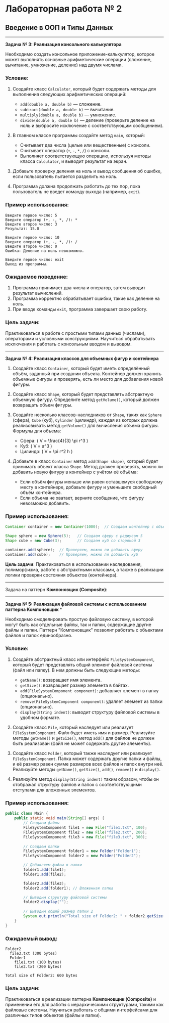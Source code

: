 # Лабораторная работа № 2

## Введение в ООП и Типы Данных

---
**Задача № 3: Реализация консольного калькулятора**

Необходимо создать консольное приложение-калькулятор, которое может выполнять основные арифметические операции (сложение, вычитание, умножение, деление) над двумя числами.

### Условие:

1. Создайте класс `Calculator`, который будет содержать методы для выполнения следующих арифметических операций:
    - `add(double a, double b)` — сложение.
    - `subtract(double a, double b)` — вычитание.
    - `multiply(double a, double b)` — умножение.
    - `divide(double a, double b)` — деление (проверьте деление на ноль и выбросите исключение с соответствующим сообщением).

2. В главном классе программы создайте метод `main`, который:
    - Считывает два числа (целые или вещественные) с консоли.
    - Считывает оператор (`+`, `-`, `*`, `/`) с консоли.
    - Выполняет соответствующую операцию, используя методы класса `Calculator`, и выводит результат на экран.

3. Добавьте проверку деления на ноль и вывод сообщения об ошибке, если пользователь пытается разделить на ноль.

4. Программа должна продолжать работать до тех пор, пока пользователь не введет команду выхода (например, `exit`).

### Пример использования:

```
Введите первое число: 5
Введите оператор (+, -, *, /): *
Введите второе число: 3
Результат: 15.0

Введите первое число: 10
Введите оператор (+, -, *, /): /
Введите второе число: 0
Ошибка: Деление на ноль невозможно.

Введите первое число: exit
Выход из программы.
```

### Ожидаемое поведение:
1. Программа принимает два числа и оператор, затем выводит результат вычислений.
2. Программа корректно обрабатывает ошибки, такие как деление на ноль.
3. При вводе команды `exit`, программа завершает свою работу.


### Цель задачи:
Практиковаться в работе с простыми типами данных (числами), операторами и условными конструкциями.  Научиться обрабатывать исключения и работать с консольным вводом и выводом.

---

**Задача № 4: Реализация классов для объемных фигур и контейнера**

1. Создайте класс `Container`, который будет иметь определённый объём, заданный при создании объекта. Контейнер должен хранить объемные фигуры и проверять, есть ли место для добавления новой фигуры.

2. Создайте класс `Shape`, который будет представлять абстрактную объемную фигуру. Определите метод `getVolume()`, который должен возвращать объем фигуры.

3. Создайте несколько классов-наследников от `Shape`, таких как `Sphere` (сфера), `Cube` (куб), `Cylinder` (цилиндр), каждая из которых должна реализовывать метод `getVolume()` для вычисления объема фигуры. Формулы для объема:
    - Сфера: \( V = \frac{4}{3} \pi r^3 \)
    - Куб: \( V = a^3 \)
    - Цилиндр: \( V = \pi r^2 h \)

4. Добавьте в класс `Container` метод `add(Shape shape)`, который будет принимать объект класса `Shape`. Метод должен проверять, можно ли добавить новую фигуру в контейнер с учётом её объёма:
    - Если объём фигуры меньше или равен оставшемуся свободному месту в контейнере, добавьте фигуру и уменьшите свободный объём контейнера.
    - Если объема не хватает, верните сообщение, что фигуру невозможно добавить.

### Пример использования:
```java
Container container = new Container(1000);  // Создаем контейнер с объемом 1000

Shape sphere = new Sphere(5);   // Создаем сферу с радиусом 5
Shape cube = new Cube(3);       // Создаем куб со стороной 3

container.add(sphere);  // Проверяем, можно ли добавить сферу
container.add(cube);    // Проверяем, можно ли добавить куб
```

**Цель задачи**: Практиковаться в использовании наследования, полиморфизма, работе с абстрактными классами, а также в реализации логики проверки состояния объектов (контейнера).

 ---
Задача на паттерн **Компоновщик (Composite)**:

---

**Задача № 5: Реализация файловой системы с использованием паттерна Компоновщик** *

Необходимо смоделировать простую файловую систему, в которой могут быть как отдельные файлы, так и папки, содержащие другие файлы и папки. Паттерн "Компоновщик" позволит работать с объектами файлов и папок единообразно.

### Условие:

1. Создайте абстрактный класс или интерфейс `FileSystemComponent`, который будет представлять общий элемент файловой системы (файл или папку). В нем должны быть следующие методы:
    - `getName()`: возвращает имя элемента.
    - `getSize()`: возвращает размер элемента в байтах.
    - `add(FileSystemComponent component)`: добавляет элемент в папку (опционально).
    - `remove(FileSystemComponent component)`: удаляет элемент из папки (опционально).
    - `display(String indent)`: выводит структуру файловой системы в удобном формате.

2. Создайте класс `File`, который наследует или реализует `FileSystemComponent`. Файл будет иметь имя и размер. Реализуйте методы `getName()` и `getSize()`, метод `add()` для файлов не должен быть реализован (файл не может содержать другие элементы).

3. Создайте класс `Folder`, который также наследует или реализует `FileSystemComponent`. Папка может содержать другие папки и файлы, и её размер равен сумме размеров всех файлов и папок внутри неё. Реализуйте методы `getName()`, `getSize()`, `add()`, `remove()` и `display()`.

4. Реализуйте метод `display(String indent)` таким образом, чтобы он отображал структуру файлов и папок с соответствующими отступами для вложенных элементов.

### Пример использования:

```java
public class Main {
    public static void main(String[] args) {
        // Создаем файлы
        FileSystemComponent file1 = new File("file1.txt", 100);
        FileSystemComponent file2 = new File("file2.txt", 200);
        FileSystemComponent file3 = new File("file3.txt", 300);
        
        // Создаем папки
        FileSystemComponent folder1 = new Folder("Folder1");
        FileSystemComponent folder2 = new Folder("Folder2");

        // Добавляем файлы в папки
        folder1.add(file1);
        folder1.add(file2);

        folder2.add(file3);
        folder2.add(folder1); // Вложенная папка

        // Выводим структуру файловой системы
        folder2.display("");
        
        // Выводим общий размер папки 2
        System.out.println("Total size of Folder2: " + folder2.getSize() + " bytes");
    }
}
```

### Ожидаемый вывод:
```
Folder2
  file3.txt (300 bytes)
  Folder1
    file1.txt (100 bytes)
    file2.txt (200 bytes)

Total size of Folder2: 600 bytes
```

### Цель задачи:
Практиковаться в реализации паттерна **Компоновщик (Composite)** и применении его для работы с иерархическими структурами, такими как файловые системы. Научиться работать с общими интерфейсами для различных типов объектов (файлы и папки).
